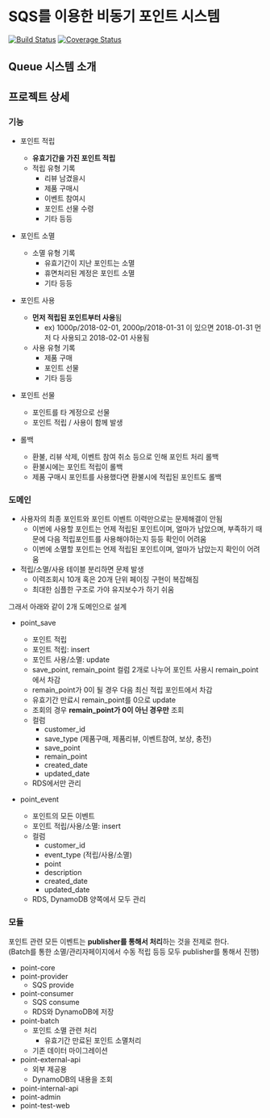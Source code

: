 # SQS를 이용한 비동기 포인트 시스템

[![Build Status](https://travis-ci.org/jojoldu/point.svg?branch=master)](https://travis-ci.org/jojoldu/point) [![Coverage Status](https://coveralls.io/repos/github/jojoldu/point/badge.svg?branch=master)](https://coveralls.io/github/jojoldu/point?branch=master)

## Queue 시스템 소개



## 프로젝트 상세

### 기능

* 포인트 적립
  * **유효기간을 가진 포인트 적립**
  * 적립 유형 기록
      * 리뷰 남겼을시
      * 제품 구매시
      * 이벤트 참여시
      * 포인트 선물 수령
      * 기타 등등
* 포인트 소멸
  * 소멸 유형 기록
      * 유효기간이 지난 포인트는 소멸
      * 휴면처리된 계정은 포인트 소멸
      * 기타 등등
  
* 포인트 사용
  * **먼저 적립된 포인트부터 사용**됨
      * ex) 1000p/2018-02-01, 2000p/2018-01-31 이 있으면 2018-01-31 먼저 다 사용되고 2018-02-01 사용됨 
  * 사용 유형 기록
      * 제품 구매
      * 포인트 선물
      * 기타 등등

* 포인트 선물
  * 포인트를 타 계정으로 선물
  * 포인트 적립 / 사용이 함께 발생
  
* 롤백
  * 환불, 리뷰 삭제, 이벤트 참여 취소 등으로 인해 포인트 처리 롤백
  * 환불시에는 포인트 적립이 롤백
  * 제품 구매시 포인트를 사용했다면 환불시에 적립된 포인트도 롤백
        
### 도메인

* 사용자의 최종 포인트와 포인트 이벤트 이력만으로는 문제해결이 안됨
  * 이번에 사용할 포인트는 언제 적립된 포인트이며, 얼마가 남았으며, 부족하기 때문에 다음 적립포인트를 사용해야하는지 등등 확인이 어려움
  * 이번에 소멸할 포인트는 언제 적립된 포인트이며, 얼마가 남았는지 확인이 어려움 
* 적립/소멸/사용 테이블 분리하면 문제 발생
  * 이력조회시 10개 혹은 20개 단위 페이징 구현이 복잡해짐
  * 최대한 심플한 구조로 가야 유지보수가 하기 쉬움
  
그래서 아래와 같이 2개 도메인으로 설계

* point_save
  * 포인트 적립
  * 포인트 적립: insert
  * 포인트 사용/소멸: update
  * save_point, remain_point 컬럼 2개로 나누어 포인트 사용시 remain_point에서 차감
  * remain_point가 0이 될 경우 다음 최신 적립 포인트에서 차감
  * 유효기간 만료시 remain_point를 0으로 update
  * 조회의 경우 **remain_point가 0이 아닌 경우만** 조회
  * 컬럼
      * customer_id
      * save_type (제품구매, 제품리뷰, 이벤트참여, 보상, 충전)
      * save_point
      * remain_point 
      * created_date 
      * updated_date
  * RDS에서만 관리
  
* point_event
  * 포인트의 모든 이벤트
  * 포인트 적립/사용/소멸: insert
  * 컬럼
      * customer_id
      * event_type (적립/사용/소멸)
      * point
      * description
      * created_date
      * updated_date
  * RDS, DynamoDB 양쪽에서 모두 관리

### 모듈

포인트 관련 모든 이벤트는 **publisher를 통해서 처리**하는 것을 전제로 한다.  
(Batch를 통한 소멸/관리자페이지에서 수동 적립 등등 모두 publisher를 통해서 진행)

* point-core
* point-provider
  * SQS provide
* point-consumer
  * SQS consume
  * RDS와 DynamoDB에 저장
* point-batch
  * 포인트 소멸 관련 처리
      * 유효기간 만료된 포인트 소멸처리
  * 기존 데이터 마이그레이션
* point-external-api
  * 외부 제공용
  * DynamoDB의 내용을 조회
* point-internal-api
* point-admin
* point-test-web